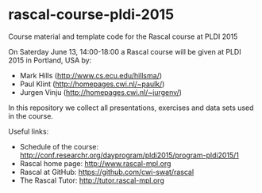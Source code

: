 # rascal-course-pldi-2015
Course material and template code for the Rascal course at PLDI 2015

On Saterday June 13, 14:00-18:00 a Rascal course will be given at PLDI 2015 in Portland, USA by:
* Mark Hills (http://www.cs.ecu.edu/hillsma/)
* Paul Klint (http://homepages.cwi.nl/~paulk/)
* Jurgen Vinju (http://homepages.cwi.nl/~jurgenv/)

In this repository we collect all presentations, exercises and data sets used in the course.

Useful links:
* Schedule of the course: http://conf.researchr.org/dayprogram/pldi2015/program-pldi2015/1
* Rascal home page: http://www.rascal-mpl.org
* Rascal at GitHub: https://github.com/cwi-swat/rascal
* The Rascal Tutor: http://tutor.rascal-mpl.org
